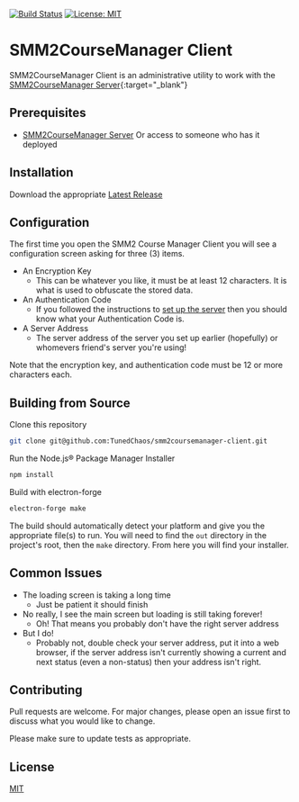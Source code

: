 [![Build Status](https://travis-ci.org/TunedChaos/smm2coursemanager-client.svg?branch=master)](https://travis-ci.org/TunedChaos/smm2coursemanager-client) [![License: MIT](https://img.shields.io/badge/License-MIT-yellow.svg)](https://opensource.org/licenses/MIT)
# SMM2CourseManager Client

SMM2CourseManager Client is an administrative utility to work with the [SMM2CourseManager Server](https://github.com/TunedChaos/smm2coursemanager-server){:target="_blank"}

## Prerequisites
- [SMM2CourseManager Server](https://github.com/TunedChaos/smm2coursemanager-server)
Or access to someone who has it deployed

## Installation
Download the appropriate [Latest Release](https://github.com/TunedChaos/smm2coursemanager-client/releases/latest)

## Configuration
The first time you open the SMM2 Course Manager Client you will see a configuration screen asking for three (3) items.
- An Encryption Key
  - This can be whatever you like, it must be at least 12 characters. It is what is used to obfuscate the stored data.
- An Authentication Code
  - If you followed the instructions to [set up the server](https://github.com/TunedChaos/smm2coursemanager-server) then you should know what your Authentication Code is.
- A Server Address
  - The server address of the server you set up earlier (hopefully) or whomevers friend's server you're using!

Note that the encryption key, and authentication code must be 12 or more characters each.

## Building from Source
Clone this repository
```bash
git clone git@github.com:TunedChaos/smm2coursemanager-client.git
```

Run the Node.js&reg; Package Manager Installer
```bash
npm install
```

Build with electron-forge
```bash
electron-forge make
```

The build should automatically detect your platform and give you the appropriate file(s) to run. You will need to find the `out` directory in the project's root, then the `make` directory. From here you will find your installer.

## Common Issues
- The loading screen is taking a long time
  - Just be patient it should finish
- No really, I see the main screen but loading is still taking forever!
  - Oh! That means you probably don't have the right server address
- But I do!
  - Probably not, double check your server address, put it into a web browser, if the server address isn't currently showing a current and next status (even a non-status) then your address isn't right.

## Contributing
Pull requests are welcome. For major changes, please open an issue first to discuss what you would like to change.

Please make sure to update tests as appropriate.

## License
[MIT](https://github.com/TunedChaos/smm2coursemanager-client/blob/master/LICENSE)
